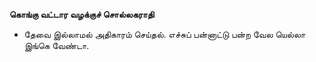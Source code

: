**கொங்கு வட்டார வழக்குச் சொல்லகராதி**
- தேவை இல்லாமல் அதிகாரம் செய்தல். எச்சுப் பன்னாட்டு பன்ற வேல யெல்லா இங்கெ வேண்டா.

